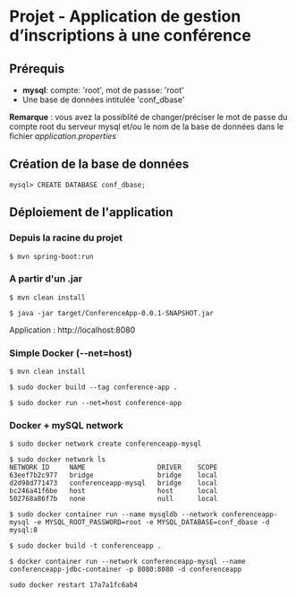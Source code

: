 # Projet - Application de gestion d’inscriptions à une conférence

## Prérequis
* **mysql**: compte: 'root', mot de passse: 'root'
* Une base de données intitulée 'conf_dbase'

**Remarque** : vous avez la possiblité de changer/préciser le mot de passe du compte root du serveur mysql et/ou le nom de la base de données dans le fichier _application.properties_

## Création de la base de données

```
mysql> CREATE DATABASE conf_dbase;
```

## Déploiement de l'application

### Depuis la racine du projet
```
$ mvn spring-boot:run
```

### A partir d'un .jar
```
$ mvn clean install
```
```
$ java -jar target/ConferenceApp-0.0.1-SNAPSHOT.jar
```

Application : http://localhost:8080


### Simple Docker (--net=host)
```
$ mvn clean install
```
```
$ sudo docker build --tag conference-app .
```
```
$ sudo docker run --net=host conference-app
```


### Docker + mySQL network

```
$ sudo docker network create conferenceapp-mysql
```

```
$ sudo docker network ls
NETWORK ID     NAME                  DRIVER    SCOPE
63eef7b2c977   bridge                bridge    local
d2d98d771473   conferenceapp-mysql   bridge    local
bc246a41f6be   host                  host      local
502768a86f7b   none                  null      local
```

```
$ sudo docker container run --name mysqldb --network conferenceapp-mysql -e MYSQL_ROOT_PASSWORD=root -e MYSQL_DATABASE=conf_dbase -d mysql:8
```
```
$ sudo docker build -t conferenceapp .
```
```
$ docker container run --network conferenceapp-mysql --name conferenceapp-jdbc-container -p 8080:8080 -d conferenceapp
```
```
sudo docker restart 17a7a1fc6ab4
```

